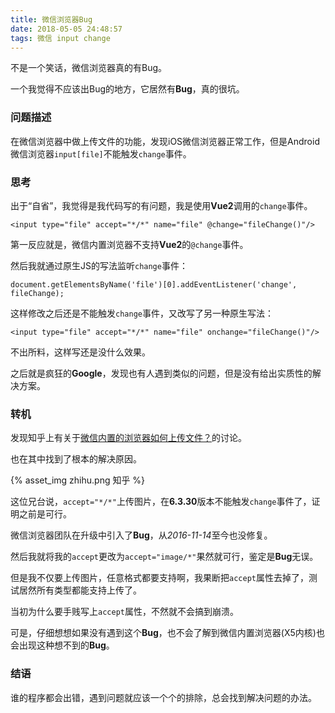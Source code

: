 ```yaml
---
title: 微信浏览器Bug
date: 2018-05-05 24:48:57
tags: 微信 input change
---
```


不是一个笑话，微信浏览器真的有Bug。

一个我觉得不应该出Bug的地方，它居然有**Bug**，真的很坑。

<!-- more -->

### 问题描述

在微信浏览器中做上传文件的功能，发现iOS微信浏览器正常工作，但是Android微信浏览器`input[file]`不能触发`change`事件。

### 思考

出于“自省”，我觉得是我代码写的有问题，我是使用**Vue2**调用的`change`事件。

```
<input type="file" accept="*/*" name="file" @change="fileChange()"/>
```

第一反应就是，微信内置浏览器不支持**Vue2**的`@change`事件。

然后我就通过原生JS的写法监听`change`事件：

```
document.getElementsByName('file')[0].addEventListener('change', fileChange);
```

这样修改之后还是不能触发`change`事件，又改写了另一种原生写法：

```
<input type="file" accept="*/*" name="file" onchange="fileChange()"/>
```

不出所料，这样写还是没什么效果。

之后就是疯狂的**Google**，发现也有人遇到类似的问题，但是没有给出实质性的解决方案。

### 转机

发现知乎上有关于[微信内置的浏览器如何上传文件？](https://www.zhihu.com/question/21452742)的讨论。

也在其中找到了根本的解决原因。

{% asset_img zhihu.png 知乎 %}

这位兄台说，`accept="*/*"`上传图片，在**6.3.30**版本不能触发`change`事件了，证明之前是可行。

微信浏览器团队在升级中引入了**Bug**，从*2016-11-14*至今也没修复。

然后我就将我的`accept`更改为`accept="image/*"`果然就可行，鉴定是**Bug**无误。

但是我不仅要上传图片，任意格式都要支持啊，我果断把`accept`属性去掉了，测试居然所有类型都能支持上传了。

当初为什么要手贱写上`accept`属性，不然就不会搞到崩溃。

可是，仔细想想如果没有遇到这个**Bug**，也不会了解到微信内置浏览器(X5内核)也会出现这种想不到的**Bug**。

### 结语

谁的程序都会出错，遇到问题就应该一个个的排除，总会找到解决问题的办法。




